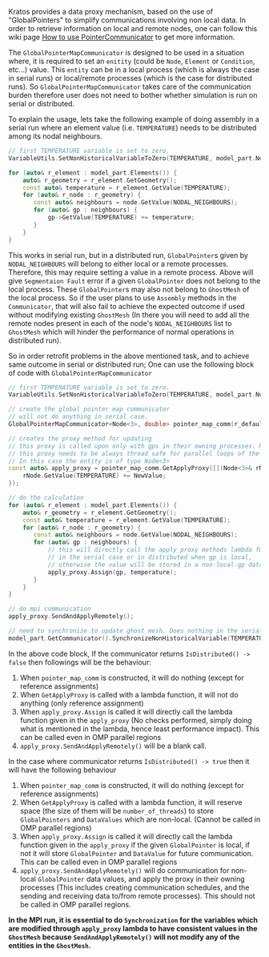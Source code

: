 Kratos provides a data proxy mechanism, based on the use of "GlobalPointers" to simplify communications involving non local data. In order to retrieve information on local and remote nodes, one can follow this wiki page [How to use PointerCommunicator](https://github.com/KratosMultiphysics/Kratos/wiki/How-to-use-PointerCommunicator) to get more information.

The `GlobalPointerMapCommunicator` is designed to be used in a situation where, it is required to set an `enitity` (could be `Node`, `Element` or `Condition`, etc...) value. This `entity` can be in a local process (which is always the case in serial runs) or local/remote processes (which is the case for distributed runs). So `GlobalPointerMapCommunicator` takes care of the communication burden therefore user does not need to bother whether simulation is run on serial or distributed.

To explain the usage, lets take the following example of doing assembly in a serial run where an element value (i.e. `TEMPERATURE`) needs to be distributed among its nodal neighbours.
```c++
// first TEMPERATURE variable is set to zero.
VariableUtils.SetNonHistoricalVariableToZero(TEMPERATURE, model_part.Nodes);

for (auto& r_element : model_part.Elements()) {
    auto& r_geometry = r_element.GetGeometry();
    const auto& temperature = r_element.GetValue(TEMPERATURE);
    for (auto& r_node : r_geometry) {
       const auto& neighbours = node.GetValue(NODAL_NEIGHBOURS);
       for (auto& gp : neighbours) {
           gp->GetValue(TEMPERATURE) += temperature;
       }
    }
}
```
This works in serial run, but in a distributed run, `GlobalPointer`s given by `NODAL_NEIGHBOURS` will belong to either local or a remote processes. Therefore, this may require setting a value in a remote process. Above will give `Segmentaion Fault` error if a given `GlobalPointer` does not belong to the local process. These `GlobalPointer`s may also not belong to `GhostMesh` of the local process. So if the user plans to use `Assembly` methods in the `Communicator`, that will also fail to achieve the expected outcome if used without modifying existing `GhostMesh` (In there you will need to add all the remote nodes present in each of the node's `NODAL_NEIGHBOURS` list to `GhostMesh` which will hinder the performance of normal operations in distributed run). 

So in order retrofit problems in the above mentioned task, and to achieve same outcome in serial or distributed run; One can use the following block of code with `GlobalPointerMapCommunicator`
```c++
// first TEMPERATURE variable is set to zero.
VariableUtils.SetNonHistoricalVariableToZero(TEMPERATURE, model_part.Nodes);

// create the global pointer map communicator
// will not do anything in serial case.
GlobalPointerMapCommunicator<Node<3>, double> pointer_map_comm(r_default_comm);

// creates the proxy method for updating
// this proxy is called upon only with gps in their owning processes. No communication is done in here.
// this proxy needs to be always thread safe for parallel loops of the entitiy being passed.
// In this case the entity is of type Node<3>
const auto& apply_proxy = pointer_map_comm.GetApplyProxy([](Node<3>& rNode, const double& NewValue) {
    rNode.GetValue(TEMPERATURE) += NewValue;
});

// do the calculation
for (auto& r_element : model_part.Elements()) {
    auto& r_geometry = r_element.GetGeometry();
    const auto& temperature = r_element.GetValue(TEMPERATURE);
    for (auto& r_node : r_geometry) {
       const auto& neighbours = node.GetValue(NODAL_NEIGHBOURS);
       for (auto& gp : neighbours) {
           // this will directly call the apply_proxy methods lambda function
           // in the serial case or in distributed when gp is local, 
           // otherwise the value will be stored in a non-local-gp data containers. No communication is done in here.
           apply_proxy.Assign(gp, temperature);
       }
    }
}

// do mpi communication
apply_proxy.SendAndApplyRemotely();

// need to synchronize to update ghost mesh. Does nothing in the serial run
model_part.GetCommunicator().SynchronizeNonHistoricalVariable(TEMPERATURE);
```
In the above code block, If the communicator returns `IsDistributed() -> false` then followings will be the behaviour:
1. When `pointer_map_comm` is constructed, it will do nothing (except for reference assignments)
2. When `GetApplyProxy` is called with a lambda function, it will not do anything (only reference assignment)
3. When `apply_proxy.Assign` is called it will directly call the lambda function given in the `apply_proxy` (No checks performed, simply doing what is mentioned in the lambda, hence least performance impact). This can be called even in OMP parallel regions
4. `apply_proxy.SendAndApplyRemotely()` will be a blank call.

In the case where communicator returns `IsDistributed() -> true` then it will have the following behaviour
1. When `pointer_map_comm` is constructed, it will do nothing (except for reference assignments)
2. When `GetApplyProxy` is called with a lambda function, it will reserve space (the size of them will be `number_of_threads`) to store `GlobalPointers` and `DataValues` which are non-local. (Cannot be called in OMP parallel regions)
3. When `apply_proxy.Assign` is called it will directly call the lambda function given in the `apply_proxy` if the given `GlobalPointer` is local, if not it will store `GlobalPointer` and `DataValue` for future communication. This can be called even in OMP parallel regions
4. `apply_proxy.SendAndApplyRemotely()` will do communication for non-local `GlobalPointer` data values, and apply the proxy in their owning processes (This includes creating communication schedules, and the sending and receiving data to/from remote processes). This should not be called in OMP parallel regions.

**In the MPI run, it is essential to do `Synchronization` for the variables which are modified through `apply_proxy` lambda to have consistent values in the `GhostMesh` because `SendAndApplyRemotely()` will not modify any of the entities in the `GhostMesh`.**